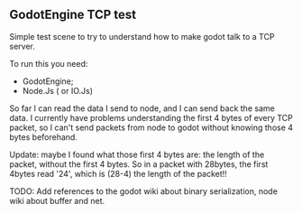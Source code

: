 ## GodotEngine TCP test

Simple test scene to try to understand how to make godot talk to a TCP server.

To run this you need: 
- GodotEngine;
- Node.Js ( or IO.Js)

So far I can read the data I send to node, and I can send back the same data.
I currently have problems understanding the first 4 bytes of every TCP packet,
so I can't send packets from node to godot without knowing those 4 bytes beforehand.

Update: maybe I found what those first 4 bytes are: the length of the packet, without the first 4 bytes. So in a packet with 28bytes, the first 4bytes read '24', which is (28-4) the length of the packet!!

TODO: Add references to the godot wiki about binary serialization, node wiki about buffer and net.